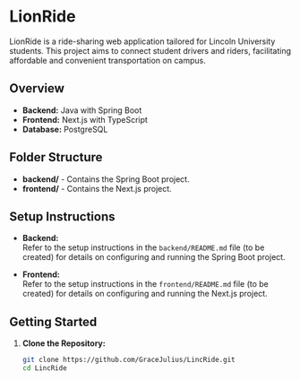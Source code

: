 # LionRide

LionRide is a ride-sharing web application tailored for Lincoln University students. This project aims to connect student drivers and riders, facilitating affordable and convenient transportation on campus.

## Overview

- **Backend:** Java with Spring Boot
- **Frontend:** Next.js with TypeScript
- **Database:** PostgreSQL

## Folder Structure

- **backend/** - Contains the Spring Boot project.
- **frontend/** - Contains the Next.js project.

## Setup Instructions

- **Backend:**  
  Refer to the setup instructions in the `backend/README.md` file (to be created) for details on configuring and running the Spring Boot project.

- **Frontend:**  
  Refer to the setup instructions in the `frontend/README.md` file (to be created) for details on configuring and running the Next.js project.

## Getting Started

1. **Clone the Repository:**
   ```bash
   git clone https://github.com/GraceJulius/LincRide.git
   cd LincRide

